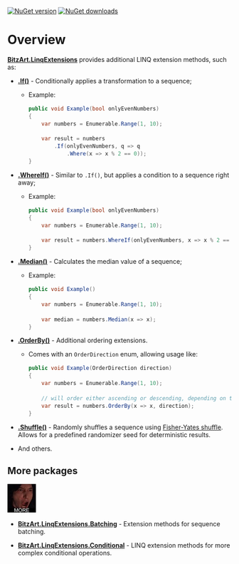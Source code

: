 [![NuGet version](https://img.shields.io/nuget/v/BitzArt.LinqExtensions.svg)](https://www.nuget.org/packages/BitzArt.LinqExtensions/)
[![NuGet downloads](https://img.shields.io/nuget/dt/BitzArt.LinqExtensions.svg)](https://www.nuget.org/packages/BitzArt.LinqExtensions/)

# Overview

[**BitzArt.LinqExtensions**](https://www.nuget.org/packages/BitzArt.LinqExtensions/) provides additional LINQ extension methods, such as:

- [**.If()**](https://github.com/BitzArt/LinqExtensions/blob/main/src/BitzArt.LinqExtensions/Extensions/IfExtension.cs) - Conditionally applies a transformation to a sequence;
    - Example:
        ```csharp
        public void Example(bool onlyEvenNumbers)
        {
            var numbers = Enumerable.Range(1, 10);

            var result = numbers
                .If(onlyEvenNumbers, q => q
                    .Where(x => x % 2 == 0));
        }
        ```

- [**.WhereIf()**](https://github.com/BitzArt/LinqExtensions/blob/main/src/BitzArt.LinqExtensions/Extensions/WhereIfExtension.cs) - Similar to `.If()`, but applies a condition to a sequence right away;
    - Example:
        ```csharp
        public void Example(bool onlyEvenNumbers)
        {
            var numbers = Enumerable.Range(1, 10);

            var result = numbers.WhereIf(onlyEvenNumbers, x => x % 2 == 0);
        }
        ```

- [**.Median()**](https://github.com/BitzArt/LinqExtensions/blob/main/src/BitzArt.LinqExtensions/Extensions/MedianQueryExtension.cs) - Calculates the median value of a sequence;
    - Example:
        ```csharp
        public void Example()
        {
            var numbers = Enumerable.Range(1, 10);

            var median = numbers.Median(x => x);
        }
        ```

- [**.OrderBy()**](https://github.com/BitzArt/LinqExtensions/blob/main/src/BitzArt.LinqExtensions/Extensions/OrderExtensions.cs) - Additional ordering extensions.
    - Comes with an `OrderDirection` enum, allowing usage like:
        ```csharp
        public void Example(OrderDirection direction)
        {
            var numbers = Enumerable.Range(1, 10);

            // will order either ascending or descending, depending on the `direction` parameter
            var result = numbers.OrderBy(x => x, direction);
        }
        ```

- [**.Shuffle()**](https://github.com/BitzArt/LinqExtensions/blob/main/src/BitzArt.LinqExtensions/Extensions/ShuffleExtensions.cs) - Randomly shuffles a sequence using [Fisher-Yates shuffle](https://en.wikipedia.org/wiki/Fisher-Yates_shuffle). Allows for a predefined randomizer seed for deterministic results.

- And others.

## More packages

![](./assets/more.jpg)

- [**BitzArt.LinqExtensions.Batching**](https://github.com/BitzArt/LinqExtensions/blob/main/src/BitzArt.LinqExtensions.Batching) - Extension methods for sequence batching.

- [**BitzArt.LinqExtensions.Conditional**](https://github.com/BitzArt/LinqExtensions/blob/main/src/BitzArt.LinqExtensions.Conditional) - LINQ extension methods for more complex conditional operations.